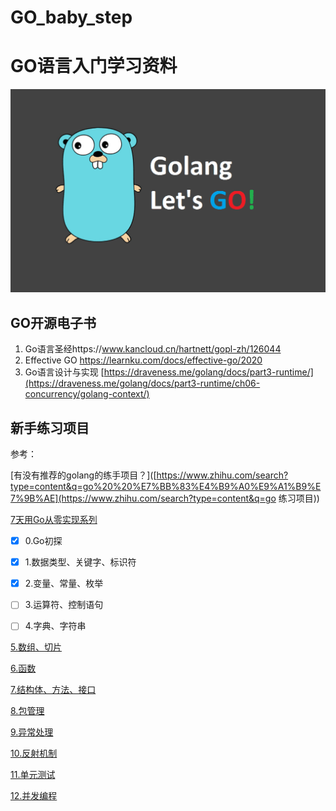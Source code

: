 # GO_baby_step
# GO语言入门学习资料

![golang](README.assets/golang.png)

## GO开源电子书

1. Go语言圣经https://www.kancloud.cn/hartnett/gopl-zh/126044
2. Effective GO https://learnku.com/docs/effective-go/2020
3. Go语言设计与实现 [https://draveness.me/golang/docs/part3-runtime/](https://draveness.me/golang/docs/part3-runtime/ch06-concurrency/golang-context/)

## 新手练习项目

参考：

[有没有推荐的golang的练手项目？]([https://www.zhihu.com/search?type=content&q=go%20%20%E7%BB%83%E4%B9%A0%E9%A1%B9%E7%9B%AE](https://www.zhihu.com/search?type=content&q=go  练习项目))

[7天用Go从零实现系列](https://github.com/geektutu/7days-golang)

- [x] 0.Go初探

- [x] 1.数据类型、关键字、标识符

- [x] 2.变量、常量、枚举
- [ ] 3.运算符、控制语句

- [ ] 4.字典、字符串

[5.数组、切片](https://github.com/datawhalechina/go-talent/blob/master/5.数组、切片.md)

[6.函数](https://github.com/datawhalechina/go-talent/blob/master/6.函数.md)

[7.结构体、方法、接口](https://github.com/datawhalechina/go-talent/blob/master/7.结构体、方法、接口.md)

[8.包管理](https://github.com/datawhalechina/go-talent/blob/master/8.包管理.md)

[9.异常处理](https://github.com/datawhalechina/go-talent/blob/master/9.异常处理.md)

[10.反射机制](https://github.com/datawhalechina/go-talent/blob/master/10.反射机制.md)

[11.单元测试](https://github.com/datawhalechina/go-talent/blob/master/11.单元测试.md)

[12.并发编程](https://github.com/datawhalechina/go-talent/blob/master/12.并发编程.md)